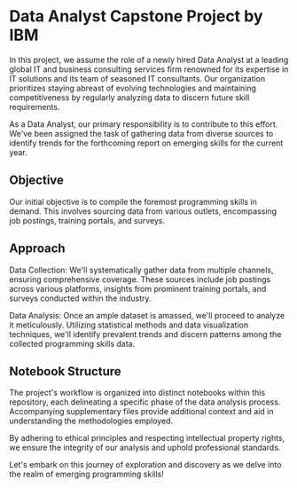 # Data Analyst Capstone Project by IBM

In this project, we assume the role of a newly hired Data Analyst at a leading global IT and business consulting services firm renowned for its expertise in IT solutions and its team of seasoned IT consultants. Our organization prioritizes staying abreast of evolving technologies and maintaining competitiveness by regularly analyzing data to discern future skill requirements.

As a Data Analyst, our primary responsibility is to contribute to this effort. We've been assigned the task of gathering data from diverse sources to identify trends for the forthcoming report on emerging skills for the current year.

## Objective

Our initial objective is to compile the foremost programming skills in demand. This involves sourcing data from various outlets, encompassing job postings, training portals, and surveys.

## Approach

Data Collection: We'll systematically gather data from multiple channels, ensuring comprehensive coverage. These sources include job postings across various platforms, insights from prominent training portals, and surveys conducted within the industry.

Data Analysis: Once an ample dataset is amassed, we'll proceed to analyze it meticulously. Utilizing statistical methods and data visualization techniques, we'll identify prevalent trends and discern patterns among the collected programming skills data.

## Notebook Structure

The project's workflow is organized into distinct notebooks within this repository, each delineating a specific phase of the data analysis process. Accompanying supplementary files provide additional context and aid in understanding the methodologies employed.

By adhering to ethical principles and respecting intellectual property rights, we ensure the integrity of our analysis and uphold professional standards.

Let's embark on this journey of exploration and discovery as we delve into the realm of emerging programming skills!
